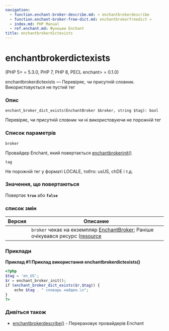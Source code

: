 ```yaml
---
navigation:
  - function.enchant-broker-describe.md: « enchantbrokerdescribe
  - function.enchant-broker-free-dict.md: enchantbrokerfreedict »
  - index.md: PHP Manual
  - ref.enchant.md: Функции Enchant
title: enchantbrokerdictexists
---
```

# enchantbrokerdictexists

(PHP 5> = 5.3.0, PHP 7, PHP 8, PECL enchant> = 0.1.0)

enchantbrokerdictexists — Перевіряє, чи присутній словник. Використовується не пустий тег

### Опис

```methodsynopsis
enchant_broker_dict_exists(EnchantBroker $broker, string $tag): bool
```

Перевіряє, чи присутній словник чи ні використовуючи не порожній тег

### Список параметрів

`broker`

Провайдер Enchant, який повертається [enchantbrokerinit()](function.enchant-broker-init.md)

`tag`

Не порожній тег у форматі LOCALE, тобто: usUS, chDE і т.д.

### Значення, що повертаються

Повертає **`true`** або **`false`**

### список змін

| Версия | Описание |
| --- | --- |
|  | `broker` чекає на екземпляр [EnchantBroker](class.enchantbroker.md); Раніше очікувався ресурс ([resource](language.types.resource.md) |

### Приклади

**Приклад #1 Приклад використання **enchantbrokerdictexists()****

```php
<?php
$tag = 'en_US';
$r = enchant_broker_init();
if (enchant_broker_dict_exists($r,$tag)) {
    echo $tag . " словарь найден.\n";
}
?>
```

### Дивіться також

-   [enchantbrokerdescribe()](function.enchant-broker-describe.md) - Перераховує провайдерів Enchant
